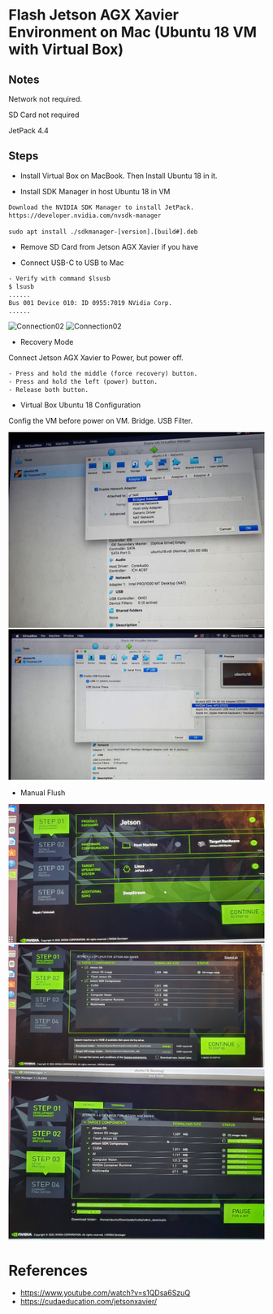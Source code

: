 # Flash Jetson AGX Xavier Environment on Mac (Ubuntu 18 VM with Virtual Box)

## Notes

Network not required.

SD Card not required

JetPack 4.4

## Steps

- Install Virtual Box on MacBook. Then Install Ubuntu 18 in it.

- Install SDK Manager in host Ubuntu 18 in VM

```
Download the NVIDIA SDK Manager to install JetPack.
https://developer.nvidia.com/nvsdk-manager

sudo apt install ./sdkmanager-[version].[build#].deb 
```

- Remove SD Card from Jetson AGX Xavier if you have

- Connect USB-C to USB to Mac

```
- Verify with command $lsusb 
$ lsusb
......
Bus 001 Device 010: ID 0955:7019 NVidia Corp. 
......
```

![Connection02](res/agx_connection_02.jpg	)
![Connection02](res/agx_connection_03.jpg	)

- Recovery Mode

Connect Jetson AGX Xavier to Power, but power off.

    - Press and hold the middle (force recovery) button.
    - Press and hold the left (power) button.
    - Release both button.


- Virtual Box Ubuntu 18 Configuration

Config the VM before power on VM. Bridge. USB Filter.

![VMConfig1](res/agx_vm_01.jpg)
![VMConfig2](res/agx_vm_02.jpg)

- Manual Flush

![Flash01](res/agx_sdk_ui_1.jpg)
![Flash01](res/agx_sdk_ui_2.jpg)
![Flash01](res/agx_sdk_ui_3.jpg)

# References

- https://www.youtube.com/watch?v=s1QDsa6SzuQ
- https://cudaeducation.com/jetsonxavier/
